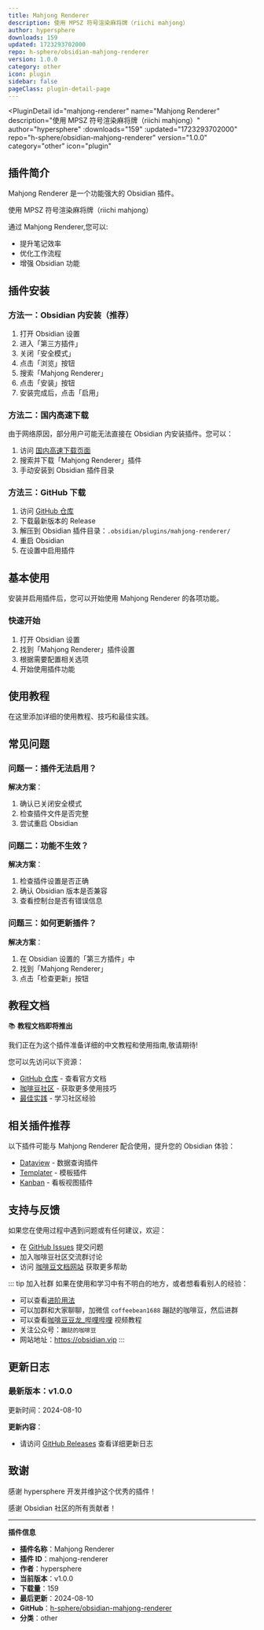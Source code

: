 ```yaml
---
title: Mahjong Renderer
description: 使用 MPSZ 符号渲染麻将牌（riichi mahjong）
author: hypersphere
downloads: 159
updated: 1723293702000
repo: h-sphere/obsidian-mahjong-renderer
version: 1.0.0
category: other
icon: plugin
sidebar: false
pageClass: plugin-detail-page
---
```


<PluginDetail
  id="mahjong-renderer"
  name="Mahjong Renderer"
  description="使用 MPSZ 符号渲染麻将牌（riichi mahjong）"
  author="hypersphere"
  :downloads="159"
  :updated="1723293702000"
  repo="h-sphere/obsidian-mahjong-renderer"
  version="1.0.0"
  category="other"
  icon="plugin"
>

<!-- AUTO_GENERATED_START -->
## 插件简介

Mahjong Renderer 是一个功能强大的 Obsidian 插件。

使用 MPSZ 符号渲染麻将牌（riichi mahjong）

通过 Mahjong Renderer,您可以:

- 提升笔记效率
- 优化工作流程
- 增强 Obsidian 功能

<!-- AUTO_GENERATED_END -->

<!-- AUTO_GENERATED_START -->
## 插件安装

### 方法一：Obsidian 内安装（推荐）

1. 打开 Obsidian 设置
2. 进入「第三方插件」
3. 关闭「安全模式」
4. 点击「浏览」按钮
5. 搜索「Mahjong Renderer」
6. 点击「安装」按钮
7. 安装完成后，点击「启用」

### 方法二：国内高速下载

由于网络原因，部分用户可能无法直接在 Obsidian 内安装插件。您可以：

1. 访问 [国内高速下载页面](/zh/documentation/obsidian-plugins-download.html)
2. 搜索并下载「Mahjong Renderer」插件
3. 手动安装到 Obsidian 插件目录

### 方法三：GitHub 下载

1. 访问 [GitHub 仓库](https://github.com/h-sphere/obsidian-mahjong-renderer)
2. 下载最新版本的 Release
3. 解压到 Obsidian 插件目录：`.obsidian/plugins/mahjong-renderer/`
4. 重启 Obsidian
5. 在设置中启用插件

## 基本使用

安装并启用插件后，您可以开始使用 Mahjong Renderer 的各项功能。

### 快速开始

1. 打开 Obsidian 设置
2. 找到「Mahjong Renderer」插件设置
3. 根据需要配置相关选项
4. 开始使用插件功能

<!-- AUTO_GENERATED_END -->

<!-- CUSTOM_CONTENT_START:tutorial -->
## 使用教程

在这里添加详细的使用教程、技巧和最佳实践。

<!-- CUSTOM_CONTENT_END:tutorial -->

<!-- SHARED_CONTENT_START -->
## 常见问题

### 问题一：插件无法启用？

**解决方案**：
1. 确认已关闭安全模式
2. 检查插件文件是否完整
3. 尝试重启 Obsidian

### 问题二：功能不生效？

**解决方案**：
1. 检查插件设置是否正确
2. 确认 Obsidian 版本是否兼容
3. 查看控制台是否有错误信息

### 问题三：如何更新插件？

**解决方案**：
1. 在 Obsidian 设置的「第三方插件」中
2. 找到「Mahjong Renderer」
3. 点击「检查更新」按钮

## 教程文档

📚 **教程文档即将推出**

我们正在为这个插件准备详细的中文教程和使用指南,敬请期待!

您可以先访问以下资源：
- [GitHub 仓库](https://github.com/h-sphere/obsidian-mahjong-renderer) - 查看官方文档
- [咖啡豆社区](/zh/bases/) - 获取更多使用技巧
- [最佳实践](/zh/best-practices/) - 学习社区经验

## 相关插件推荐

以下插件可能与 Mahjong Renderer 配合使用，提升您的 Obsidian 体验：

- [Dataview](/zh/plugins/dataview.html) - 数据查询插件
- [Templater](/zh/plugins/templater-obsidian.html) - 模板插件
- [Kanban](/zh/plugins/obsidian-kanban.html) - 看板视图插件

## 支持与反馈

如果您在使用过程中遇到问题或有任何建议，欢迎：

- 在 [GitHub Issues](https://github.com/h-sphere/obsidian-mahjong-renderer/issues) 提交问题
- 加入咖啡豆社区交流群讨论
- 访问 [咖啡豆文档网站](https://obsidian.vip) 获取更多帮助

::: tip 加入社群
如果在使用和学习中有不明白的地方，或者想看看别人的经验：
- 可以查看[进阶用法](/zh/advanced)
- 可以加群和大家聊聊，加微信 `coffeebean1688` 蹦跶的咖啡豆，然后进群
- 可以查看[咖啡豆豆龙_哔哩哔哩](https://space.bilibili.com/618777356) 视频教程
- 关注公众号：`蹦跶的咖啡豆`
- 网站地址：https://obsidian.vip
:::
<!-- SHARED_CONTENT_END -->

<!-- AUTO_GENERATED_START -->
## 更新日志

### 最新版本：v1.0.0

更新时间：2024-08-10

**更新内容**：
- 请访问 [GitHub Releases](https://github.com/h-sphere/obsidian-mahjong-renderer/releases) 查看详细更新日志

## 致谢

感谢 hypersphere 开发并维护这个优秀的插件！

感谢 Obsidian 社区的所有贡献者！

---

**插件信息**
- **插件名称**：Mahjong Renderer
- **插件 ID**：mahjong-renderer
- **作者**：hypersphere
- **当前版本**：v1.0.0
- **下载量**：159
- **最后更新**：2024-08-10
- **GitHub**：[h-sphere/obsidian-mahjong-renderer](https://github.com/h-sphere/obsidian-mahjong-renderer)
- **分类**：other
<!-- AUTO_GENERATED_END -->

</PluginDetail>

